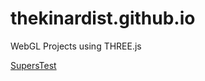 # thekinardist.github.io
WebGL Projects using THREE.js


[SupersTest](https://github.com/thekinardist/thekinardist.github.io/blob/master/src/pages/Instancing.html)
